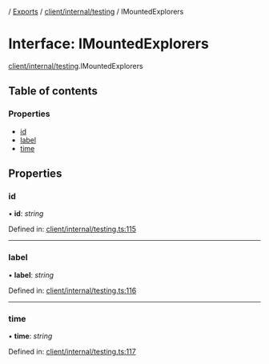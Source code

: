 [](../README.md) / [Exports](../modules.md) / [client/internal/testing](../modules/client_internal_testing.md) / IMountedExplorers

# Interface: IMountedExplorers

[client/internal/testing](../modules/client_internal_testing.md).IMountedExplorers

## Table of contents

### Properties

- [id](client_internal_testing.imountedexplorers.md#id)
- [label](client_internal_testing.imountedexplorers.md#label)
- [time](client_internal_testing.imountedexplorers.md#time)

## Properties

### id

• **id**: *string*

Defined in: [client/internal/testing.ts:115](https://github.com/onzag/itemize/blob/0e9b128c/client/internal/testing.ts#L115)

___

### label

• **label**: *string*

Defined in: [client/internal/testing.ts:116](https://github.com/onzag/itemize/blob/0e9b128c/client/internal/testing.ts#L116)

___

### time

• **time**: *string*

Defined in: [client/internal/testing.ts:117](https://github.com/onzag/itemize/blob/0e9b128c/client/internal/testing.ts#L117)
